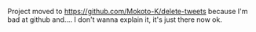 Project moved to https://github.com/Mokoto-K/delete-tweets because I'm bad at github and.... I don't wanna explain it, it's just there now ok.
